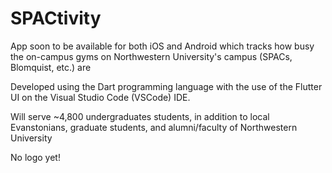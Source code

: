 # SPACtivity

App soon to be available for both iOS and Android which tracks how busy the on-campus gyms on Northwestern University's campus (SPACs, Blomquist, etc.) are

Developed using the Dart programming language with the use of the Flutter UI on the Visual Studio Code (VSCode) IDE.

Will serve ~4,800 undergraduates students, in addition to local Evanstonians, graduate students, and alumni/faculty of Northwestern University

No logo yet! 
